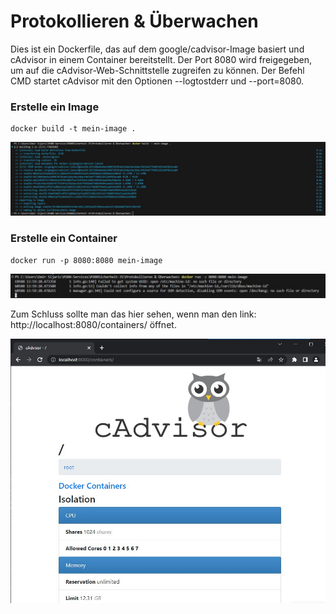 Protokollieren & Überwachen
===

Dies ist ein Dockerfile, das auf dem google/cadvisor-Image basiert und cAdvisor in einem Container bereitstellt. Der Port 8080 wird freigegeben, um auf die cAdvisor-Web-Schnittstelle zugreifen zu können. Der Befehl CMD startet cAdvisor mit den Optionen --logtostderr und --port=8080.

### **Erstelle ein Image**
```
docker build -t mein-image .
```

![dockerbuild](../../screenshot/protokollieren/dockerbuild.JPG)

### **Erstelle ein Container**
```
docker run -p 8080:8080 mein-image
```

![dockerrun](../../screenshot/protokollieren/dockerrun.JPG)

Zum Schluss sollte man das hier sehen, wenn man den link: http://localhost:8080/containers/ öffnet.

![cadvisor](../../screenshot/protokollieren/cadvisor.JPG)